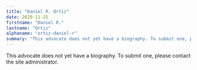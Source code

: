 ```yaml
---
title: "Daniel R. Ortiz"
date: 2020-11-25
firstname: "Daniel R."
lastname: "Ortiz"
alphaname: "ortiz-daniel-r"
summary: "This advocate does not yet have a biography. To submit one, please contact the site administrator."
---
```

This advocate does not yet have a biography. To submit one, please contact the site administrator.

